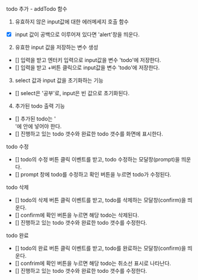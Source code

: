 todo 추가 - addTodo 함수

1. 유효하지 않은 input값에 대한 에러메세지 호출 함수
- [x] input 값이 공백으로 이루어져 있다면 'alert'창을 띄운다.

2. 유효한 input 값을 저장하는 변수 생성
- [] 입력을 받고 엔터키 입력으로 input값을 변수 'todo'에 저장한다.
- [] 입력을 받고 +버튼 클릭으로 input값을 변수 'todo'에 저장한다.

3. select 값과 input 값을 초기화하는 기능
- [] select은 '공부'로, input은 빈 값으로 초기화된다.

4. 추가된 todo 출력 기능
- [] 추가된 todo는 '<ul id="todo-list"></ul>'에 안에 넣어야 한다.
- [] 진행하고 있는 todo 갯수와 완료한 todo 갯수를 화면에 표시한다.


todo 수정
- [] todo의 수정 버튼 클릭 이벤트를 받고, todo 수정하는 모달창(prompt)을 띄운다.
- [] prompt 창에 todo를 수정하고 확인 버튼을 누르면 todo가 수정된다.

todo 삭제
- [] todo의 삭제 버튼 클릭 이벤트를 받고, todo를 삭제하는 모달창(confirm)을 띄운다.
- [] confirm에 확인 버튼을 누르면 해당 todo는 삭제된다.
- [] 진행하고 있는 todo 갯수와 완료한 todo 갯수를 수정한다.

todo 완료
- [] todo의 완료 버튼 클릭 이벤트를 받고, todo를 완료하는 모달창(confirm)을 띄운다.
- [] confrim에 확인 버튼을 누르면 해당 todo는 취소선 표시로 나타난다.
- [] 진행하고 있는 todo 갯수와 완료한 todo 갯수를 수정한다.
